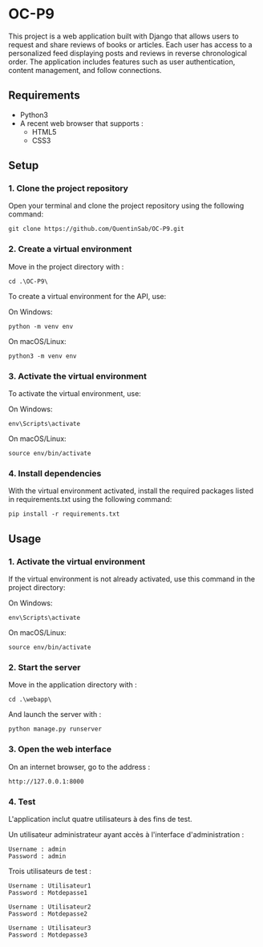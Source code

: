 # OC-P9

This project is a web application built with Django that allows users to request and share reviews of books or articles.
Each user has access to a personalized feed displaying posts and reviews in reverse chronological order.
The application includes features such as user authentication, content management, and follow connections.

## Requirements

- Python3
- A recent web browser that supports :
    - HTML5
    - CSS3

## Setup

### 1. Clone the project repository

Open your terminal and clone the project repository using the following command:

    git clone https://github.com/QuentinSab/OC-P9.git

### 2. Create a virtual environment

Move in the project directory with :

	cd .\OC-P9\

To create a virtual environment for the API, use:

On Windows:

	python -m venv env

On macOS/Linux:

    python3 -m venv env

### 3. Activate the virtual environment

To activate the virtual environment, use:

On Windows:

    env\Scripts\activate

On macOS/Linux:

    source env/bin/activate

### 4. Install dependencies

With the virtual environment activated, install the required packages listed in requirements.txt using the following command:

    pip install -r requirements.txt

## Usage

### 1. Activate the virtual environment

If the virtual environment is not already activated, use this command in the project directory:

On Windows:

    env\Scripts\activate

On macOS/Linux:

    source env/bin/activate

### 2. Start the server

Move in the application directory with :

	cd .\webapp\

And launch the server with :

    python manage.py runserver

### 3. Open the web interface

On an internet browser, go to the address :

	http://127.0.0.1:8000

### 4. Test

L'application inclut quatre utilisateurs à des fins de test.

Un utilisateur administrateur ayant accès à l'interface d'administration :

    Username : admin
    Password : admin

Trois utilisateurs de test :

    Username : Utilisateur1
    Password : Motdepasse1

    Username : Utilisateur2
    Password : Motdepasse2

    Username : Utilisateur3
    Password : Motdepasse3